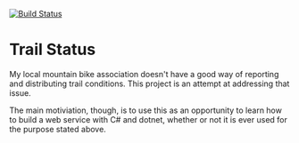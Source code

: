 [![Build Status](https://dev.azure.com/marcusrugger/TrailStatus/_apis/build/status/marcusrugger.TrailStatus?branchName=master)](https://dev.azure.com/marcusrugger/TrailStatus/_build/latest?definitionId=1&branchName=master)
# Trail Status
My local mountain bike association doesn't have a good way of reporting and distributing trail conditions.  This project is an attempt at addressing that issue.

The main motiviation, though, is to use this as an opportunity to learn how to build a web service with C# and dotnet, whether or not it is ever used for the purpose stated above.
